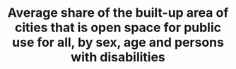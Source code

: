 ---
data_non_statistical: true
goal_meta_link: http://unstats.un.org/sdgs/files/metadata-compilation/Metadata-Goal-11.pdf
goal_meta_link_page: 21
graph: null
graph_status_notes: Assigned
graph_title: Average share of the built-up area of cities that is open space for public
  use for all, by sex, age and persons with disabilities
graph_type: null
graph_type_description: needs construction
has_metadata: true
indicator: 11.7.1
indicator_definition: 'Public space is publicly owned land and available for public
  use. Public spaces encompass a range of environments including streets, sidewalks
  squares, gardens, parks, conservation areas. Each public space has its own spatial,
  historic, environmental, social and economic features. They can be publically or
  privately managed.  Public Space: Having sufficient public space allows cities and
  regions to function efficiently and equitably. Reduced amounts of public space impact
  negatively on quality of life, social inclusion, infrastructure development, environmental
  sustainable and productivity. It is documented that well designed and maintained
  streets and public spaces result in lower crime and violence. Making space for formal
  and informal economic activities, recovering and maintaining public spaces for a
  diversity of users in a positive way, and making services and opportunities available
  to marginalized residents, enhance social cohesion and economic security. Uncontrolled
  rapid urbanization generally creates settlement patterns with dangerously low proportions
  of public space. As a result, these places are unable to accommodate safe pedestrian
  and vehicular rights of way, land for critical infrastructure like water, sewerage
  and waste collection, recreational spaces, green areas and parks that contribute
  to social cohesion and protected ecological hotspots and corridors. As new cities
  also develop they have reduced allocations of land for public space especially streets.
  On average, at 15% the land allocated to streets in new planned areas is substantially
  less than the standard and in unplanned areas the situation is considerably worse
  with an average of 2%. The generally accepted minimum standard for public space
  in higher density settlements (150 inhabitants or more per/hectare) is 45% (30%
  for streets and sidewalks and 15% for open public space).Total city space refers
  to the built-up area of the city. The proportion of urban areas dedicated to streets
  and public spaces is a crucial feature of the spatial plans of cities. The road
  network is the integrative and dynamic factor between individuals and socioeconomic
  activities. It is a structuring component of geographic space and defines the socio-dynamics
  of an area being conditioned by the spatial pattern, which restricts the location
  of roads and human settlements. Short and direct pedestrian and cycling routes require
  highly connected network of paths and streets around small, permeable blocks. These
  features are primarily important for walking and for transit station accessibility,
  which can be easily discouraged by detours.A prosperous city seeks a tight network
  of paths and streets offering multiple routes to many destinations that also make
  walking and cycling trips varied and enjoyable. In fact, cities that have adequate
  streets, public spaces and greater connectivity are more liveable and productive.
  The use of this indicator aims to integrate urban form and spatial analysis in the
  monitoring of Goal 11 of the Sustainable Development Goals. Spatial indicators are
  vital tools supporting sustainable urban and regional planning. They are valuable
  in the generation of spatial data that is critical for priority setting for harmonious
  and equitable distribution of resources and investments in the territory. This information
  supports decision-making based on evidence and facilitates effective urban management
  and the setting of local monitoring mechanisms to assess impact in localized areas.
  Area of public space as a proportion of total city space, including the land allocated
  to streets. The indicator is calculated integrating to metrics: a) land allocated
  to open public space; b) land allocated to streets.'
indicator_name: Average share of the built-up area of cities that is open space for
  public use for all, by sex, age and persons with disabilities
indicator_sort_order: 11.07.01
indicator_variable: null
layout: indicator
method_of_computation: "Proportion of urban area allocated to open public spaces,\
  \ including street and sidewalks.  Proportion of Total Open Public Space = ( (Total\
  \ surface of open public space + Total surface of land allocated to streets) / Total\
  \ surface of built up area of the urban agglomeration ) Unit of Measurement: % \
  \ The method to estimate the area of public space is based on three steps: 1) spatial\
  \ analysis to delimit the built-up area of the city; 2) estimation of the total\
  \ open public space and; 3) estimation of the total area allocated to streets. \t\
  1. Spatial analysis to delimit the built-up area. Delimit the built-up area of the\
  \ urban agglomeration and calculate the total area (square kilometers). \t\t1.1\
  \ Satellite imagery: Use of exiting layers of satellite imagery ranging from open\
  \ sources such as Google Earth and US Geological Survey/NASA imagery Landsat to\
  \ more sophisticated and higher resolution land cover data sets. Images will be\
  \ analyzed for the latest available year. \t\t1.2 Delimitation of built-up area\
  \ of the urban agglomeration: The delimitation of the urban agglomeration refers\
  \ to the total area occupied by the built-up area and its urbanized open space.\
  \ The delimitation of the study area distinguishes urban, suburban and rural areas\
  \ based on the built-up densities. This indicators includes urban (more than 50%\
  \ built-up density) and suburban areas (between 50% to 10% built-up density (refer\
  \ to annex 1 \"Measurement of the Street Connectivity Index\"). \t2. Open public\
  \ space: mapping and calculation of total areas of open public space within the\
  \ defined urban boundaries based on the built-up area. \t\t2.1 Definition of open\
  \ public space: An open public space is related to universal access. Open public\
  \ spaces include only the following types: \t\t\tParks: open spaces inside a municipality\
  \ that provide free air recreation and contact with nature. Their principal characteristic\
  \ is the significant proportion of green area. \t\t\tCivic parks: open spaces created\
  \ by building agglomeration around an open area, which was later transformed into\
  \ a representative, civic area. They are characterised by considerable nature, specifically\
  \ gardens. They are good place for cultural events and passive recreation. \t\t\t\
  Squares: open spaces created by building agglomeration around an open area. Its\
  \ main characteristics are the significant proportion of architectonic elements\
  \ and interaction among buildings and the open area. Squares are usually public\
  \ spaces that are relevant to the city due to their location, territorial development,\
  \ or cultural importance. \t\t\tRecreational green areas: public green areas that\
  \ contribute to environmental preservation. All recreational green areas must guarantee\
  \ accessibility and must be linked to urban areas. Their main functions are ornamental\
  \ and passive recreation. \t\t\tFacility public areas: open meeting spaces and recreational\
  \ facilities that are part of city facilities (defined as places that are elementary\
  \ to all cities; i.e., public libraries, stadium, public sports centres, etc.).\
  \ These areas have the following characteristics: public property, free transit\
  \ and access, and both active and passive recreation. (e.g., the public area outside\
  \ a stadium). \t\t2.2 Inventory of open public space. Information can be obtained\
  \ from legal documents outlining publicly owned land and well defined land use plans.\
  \ In some cases where this information is lacking, incomplete or outdated, open\
  \ sources and communitybased maps, which are increasingly recognized as a valid\
  \ source of information, can be a viable alternative. \t\t2.3 Computation of total\
  \ area of open public space. The inventory of open public spaces is digitalized\
  \ in existing maps and vectorised to allow computation of surfaces. The total of\
  \ open public area is divided by the total built-up area of the city to obtain the\
  \ proportion. \t3. Land allocated to streets: calculation of the total area allocated\
  \ to streets based on sampling techniques as a proportion of the total surface of\
  \ the built-up area as per definition above. \t\t3.1 Definition of streets. For\
  \ this indicator, streets are defined as the space used by pedestrian or vehicles\
  \ in order to go from one place to another in the city and also in order to interact.\
  \ More and more, local population recognizes streets as public spaces and as an\
  \ important 'common' of the city. The area of the streets include the carriageway,\
  \ the median, the roundabouts, the traffic islands, the sidewalk, the cycle tracks,\
  \ planting zones and storm drainage; in other words, the right of way limited by\
  \ private properties and/or natural obstacles such as rivers. In informal settlements\
  \ or slum areas where sidewalks are missing, the main references for limiting the\
  \ street area are the physical boundaries used to demarcate the private properties.\
  \ Unpaved roads are also considered as streets. \t\t3.2 Sampling technique for the\
  \ estimation of land allocated to streets. The estimation of the total area of the\
  \ street is based on the following methodology: \t\t\ta. Define the boundary of\
  \ the built-up area. \t\t\tb. Generate the Halton sequence of sample points of the\
  \ urban area bounding box for an average density of 10 points per Km2. \t\t\tc.\
  \ Extract the sample points that are within the urban area boundary. \t\t\td. Buffer\
  \ the points to get sample areas (circles) with an area of 10 Ha each (0.1 Km2).\
  \ \t\t\te. For each sample area in the sequence: i) check the completeness of the\
  \ street network using 'open street maps' (OSM cartography on streets) within the\
  \ sample area, and complete it if necessary comparing it with the most recent satellite\
  \ imagery of the urban area; ii) define and delimit streets as per definition; iii)\
  \ measure the street widths on the orthophoto (i.e. Bing) and store it in the OSM\
  \ data base; iv) download the OSM cartography; v) superimpose (clip) the OSM data\
  \ with the sample areas; vi) calculate the land allocated to street for each sample\
  \ area. \t\t\tf. Repeat the process for the following sample areas until the variations\
  \ are within a certain margin (95% confidence limits). \t\t3.3 Computation of total\
  \ area of land allocated to streets. The average of the sample areas provide the\
  \ total land allocated to streets.  Benchmark Proportion of Total Open Public Space\
  \ Min = 0 % Max = 45 % Total Open Public Space (%) Min = 0 % Max = 15 % Land Allocated\
  \ to Street (%) Min = 0 % Max = 30%  Standardization see report for Standardization\
  \ details  Example see report for Example"
permalink: /11-7-1/
published: true
rationale_interpretation: 'This indicator provides information about the amount of
  open public areas in a city. Cities that improve and sustain the use of public space,
  including streets, enhance community cohesion, civic identity, and quality of life.
  Having access to open public spaces does not only improve the quality of life: it
  is also a first step toward civic empowerment and greater access to institutional
  and political spaces.'
reporting_status: notstarted
sdg_goal: 11
source_active_1: true
source_notes_1: null
source_title_1: null
target: By 2030, provide universal access to safe, inclusive and accessible, green
  and public spaces, in particular for women and children, older persons and persons
  with disabilities.
target_id: '11.7'
title: Average share of the built-up area of cities that is open space for public
  use for all, by sex, age and persons with disabilities
un_custodial_agency: UN Habitat
un_designated_tier: '3'
variable_description: null
variable_notes: null
---